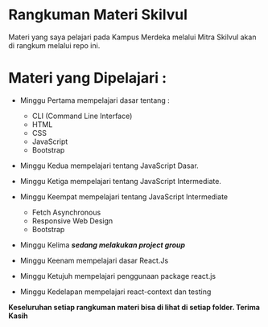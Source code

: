 # Rangkuman Materi Skilvul
Materi yang saya pelajari pada Kampus Merdeka melalui Mitra Skilvul akan di rangkum melalui repo ini.

# Materi yang Dipelajari :
- Minggu Pertama
  mempelajari dasar tentang :
  
  - CLI (Command Line Interface)
  - HTML
  - CSS
  - JavaScript
  - Bootstrap

- Minggu Kedua
    mempelajari tentang JavaScript Dasar. 
- Minggu Ketiga
    mempelajari tentang JavaScript Intermediate.
- Minggu Keempat
    mempelajari tentang JavaScript Intermediate

    - Fetch Asynchronous
    - Responsive Web Design
    - Bootstrap
- Minggu Kelima
    ***sedang melakukan project group***
- Minggu Keenam
    mempelajari dasar React.Js
- Minggu Ketujuh
    mempelajari penggunaan package react.js
- Minggu Kedelapan
    mempelajari react-context dan testing

**Keseluruhan setiap rangkuman materi bisa di lihat di setiap folder. Terima Kasih**

  
